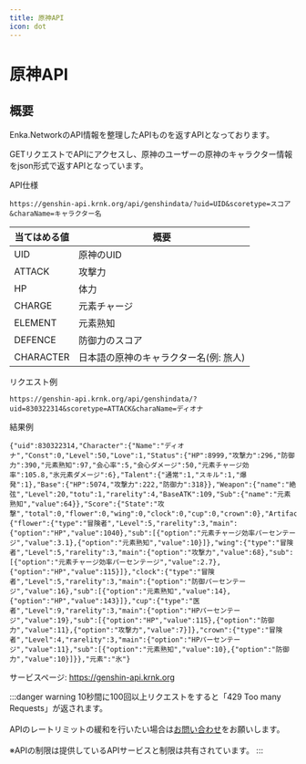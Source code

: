 ```yaml
---
title: 原神API
icon: dot
---
```


# 原神API
## 概要
Enka.NetworkのAPI情報を整理したAPIものを返すAPIとなっております。

GETリクエストでAPIにアクセスし、原神のユーザーの原神のキャラクター情報をjson形式で返すAPIとなっています。

API仕様
```
https://genshin-api.krnk.org/api/genshindata/?uid=UID&scoretype=スコア&charaName=キャラクター名
```
当てはめる値 | 概要 |
-- | -- |
UID | 原神のUID | 
ATTACK | 攻撃力
HP | 体力
CHARGE | 元素チャージ
ELEMENT | 元素熟知
DEFENCE | 防御力のスコア
CHARACTER | 日本語の原神のキャラクター名(例: 旅人)

リクエスト例
```
https://genshin-api.krnk.org/api/genshindata/?uid=830322314&scoretype=ATTACK&charaName=ディオナ
```
結果例
```
{"uid":830322314,"Character":{"Name":"ディオナ","Const":0,"Level":50,"Love":1,"Status":{"HP":8999,"攻撃力":296,"防御力":390,"元素熟知":97,"会心率":5,"会心ダメージ":50,"元素チャージ効率":105.8,"氷元素ダメージ":6},"Talent":{"通常":1,"スキル":1,"爆発":1},"Base":{"HP":5074,"攻撃力":222,"防御力":318}},"Weapon":{"name":"絶弦","Level":20,"totu":1,"rarelity":4,"BaseATK":109,"Sub":{"name":"元素熟知","value":64}},"Score":{"State":"攻撃","total":0,"flower":0,"wing":0,"clock":0,"cup":0,"crown":0},"Artifacts":{"flower":{"type":"冒険者","Level":5,"rarelity":3,"main":{"option":"HP","value":1040},"sub":[{"option":"元素チャージ効率パーセンテージ","value":3.1},{"option":"元素熟知","value":10}]},"wing":{"type":"冒険者","Level":5,"rarelity":3,"main":{"option":"攻撃力","value":68},"sub":[{"option":"元素チャージ効率パーセンテージ","value":2.7},{"option":"HP","value":115}]},"clock":{"type":"冒険者","Level":5,"rarelity":3,"main":{"option":"防御パーセンテージ","value":16},"sub":[{"option":"元素熟知","value":14},{"option":"HP","value":143}]},"cup":{"type":"医者","Level":9,"rarelity":3,"main":{"option":"HPパーセンテージ","value":19},"sub":[{"option":"HP","value":115},{"option":"防御力","value":11},{"option":"攻撃力","value":7}]},"crown":{"type":"冒険者","Level":4,"rarelity":3,"main":{"option":"HPパーセンテージ","value":11},"sub":[{"option":"元素熟知","value":10},{"option":"防御力","value":10}]}},"元素":"氷"}
```

サービスページ: https://genshin-api.krnk.org


:::danger warning
10秒間に100回以上リクエストをすると「429 Too many Requests」が返されます。
<br></br>APIのレートリミットの緩和を行いたい場合は[お問い合わせ](https://discord.krnk.org)をお願いします。
<br></br>※APIの制限は提供しているAPIサービスと制限は共有されています。
:::